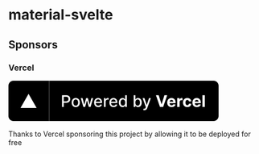 # material-svelte

## Sponsors

### Vercel

[![Powered by Vercel](apps/website/static/powered-by-vercel.svg)](https://vercel.com?utm_source=material-svelte&utm_campaign=oss)

Thanks to Vercel sponsoring this project by allowing it to be deployed for free
